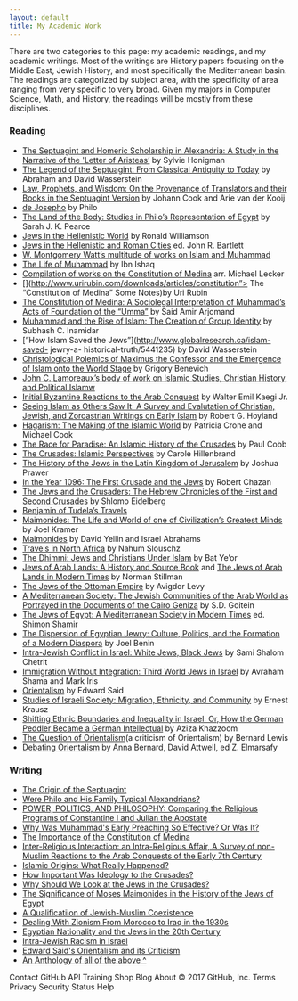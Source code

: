 ```yaml
---
layout: default
title: My Academic Work
---
```


There are two categories to this page: my academic readings, and my academic writings. Most of the writings are History papers focusing on the Middle East, Jewish History, and most specifically the Mediterranean basin. The readings are categorized by subject area, with the specificity of area ranging from very specific to very broad. Given my majors in Computer Science, Math, and History, the readings will be mostly from these disciplines.

### Reading

*   [The Septuagint and Homeric Scholarship in Alexandria: A Study in the Narrative of the 'Letter of Aristeas’](https://www.amazon.com/Septuagint-Homeric-Scholarship-Alexandria-Narrative/dp/0415518547) by Sylvie Honigman
*   [The Legend of the Septuagint: From Classical Antiquity to Today](https://www.amazon.com/Legend-Septuagint-Classical-Antiquity-Today-ebook/dp/B001E0KPXC/ref=sr_1_1?ie=UTF8&qid=1485721895&sr=8-1&keywords=the+legend+of+the+septuagint) by Abraham and David Wasserstein
*   [Law, Prophets, and Wisdom: On the Provenance of Translators and their Books in the Septuagint Version](https://www.amazon.com/Law-Prophets-Wisdom-Translators-Contributions/dp/9042927038/ref=sr_1_1?ie=UTF8&qid=1485722034&sr=8-1&keywords=Law%2C+Prophets%2C+and+Wisdom%3A+On+the+Provenance+of+Translators+and+their+Books+in+the+Septuagint) by Johann Cook and Arie van der Kooij
*   [de Josepho](http://cornerstonepublicationns.org/Philo/Philo_On_Joseph.html) by Philo
*   [The Land of the Body: Studies in Philo’s Representation of Egypt](https://www.amazon.com/Land-Body-Representation-Wissenschaftliche-Untersuchungen/dp/3161492501/ref=sr_1_1?ie=UTF8&qid=1485722238&sr=8-1&keywords=The+Land+of+the+Body%3A+Studies+in+Philo%E2%80%99s+Representation+of+Egypt.) by Sarah J. K. Pearce
*   [Jews in the Hellenistic World](https://www.amazon.com/Jews-Hellenistic-World-Cambridge-Commentaries/dp/0521315484/ref=sr_1_fkmr0_1?ie=UTF8&qid=1485722298&sr=8-1-fkmr0&keywords=ronald+williams+jews+in+the+hellenistic+world) by Ronald Williamson
*   [Jews in the Hellenistic and Roman Cities](https://www.amazon.com/Jews-Hellenistic-Roman-Cities-Bartlett/dp/0415692490/ref=sr_1_1?ie=UTF8&qid=1485722367&sr=8-1&keywords=bartlett+jews+in+the+hellenistic+and+roman+cities) ed. John R. Bartlett
*   [W. Montgomery Watt’s multitude of works on Islam and Muhammad](https://www.amazon.com/W.-Montgomery-Watt/e/B001IQUPKK)
*   [The Life of Muhammad](https://www.amazon.com/Life-Muhammad-I-Ishaq/dp/0196360331/ref=sr_1_1?ie=UTF8&qid=1485722533&sr=8-1&keywords=ibn+ishaq+the+life+of+muhammad) by Ibn Ishaq
*   [Compilation of works on the Constitution of Medina](http://www.oxfordbibliographies.com/view/document/obo-9780195390155/obo-9780195390155-0209.xml) arr. Michael Lecker
*   [](http://www.urirubin.com/downloads/articles/constitution”> The “Constitution of Medina” Some Notes)by Uri Rubin
*   [The Constitution of Medina: A Sociolegal Interpretation of Muhammad’s Acts of Foundation of the “Umma”](https://www.jstor.org/stable/40389306?seq=1#page_scan_tab_contents) by Said Amir Arjomand
*   [Muhammad and the Rise of Islam: The Creation of Group Identity](https://www.amazon.com/Muhammad-Rise-Islam-Creation-Identity/dp/1887841288) by Subhash C. Inamidar
*   [”How Islam Saved the Jews”](http://www.globalresearch.ca/islam-saved- jewry-a- historical-truth/5441235) by David Wasserstein
*   [Christological Polemics of Maximus the Confessor and the Emergence of Islam onto the World Stage](http://journals.sagepub.com/doi/abs/10.1177/004056391107200205) by Grigory Benevich
*   [John C. Lamoreaux’s body of work on Islamic Studies, Christian History, and Political Islamw](http://www.johnclamoreaux.org/cv.html)
*   [Initial Byzantine Reactions to the Arab Conquest](https://www.abebooks.com/servlet/BookDetailsPL?bi=8613903045&cm_sp=collections-_-item_1_35-_-bdp) by Walter Emil Kaegi Jr.
*   [Seeing Islam as Others Saw It: A Survey and Evalutation of Christian, Jewish, and Zoroastrian Writings on Early Islam](https://www.amazon.com/Seeing-Islam-Others-Saw-Zoroastrian/dp/0878501258) by Robert G. Hoyland
*   [Hagarism: The Making of the Islamic World](https://www.amazon.com/Hagarism-Making-Islamic-Patricia-Crone/dp/0521297540) by Patricia Crone and Michael Cook
*   [The Race for Paradise: An Islamic History of the Crusades](https://www.amazon.com/Race-Paradise-Islamic-History-Crusades/dp/0190614463/ref=sr_1_1?s=books&ie=UTF8&qid=1485726028&sr=1-1&keywords=the+race+for+paradise+cobb) by Paul Cobb
*   [The Crusades: Islamic Perspectives](https://www.amazon.com/Crusades-Islamic-Perspectives-Surveys/dp/0748606300/ref=sr_1_2?s=books&ie=UTF8&qid=1485726096&sr=1-2&keywords=carole+hillenbrand+islamic+perspectives) by Carole Hillenbrand
*   [The History of the Jews in the Latin Kingdom of Jerusalem](https://www.amazon.com/Jerusalem-University-academic-monograph-reprints/dp/0198225571/ref=sr_1_fkmr0_1?s=books&ie=UTF8&qid=1485726225&sr=1-1-fkmr0&keywords=Joshua+Prawer%2C+The+History+of+the+Jews+in+the+Latin+Kingdom+of+Jerusalem.+Clarendon+Press%2C) by Joshua Prawer
*   [In the Year 1096: The First Crusade and the Jews](https://www.amazon.com/Year-1096-First-Crusade-Jews/dp/082760632X) by Robert Chazan
*   [The Jews and the Crusaders: The Hebrew Chronicles of the First and Second Crusades](https://www.amazon.com/Jews-Crusaders-Hebrew-Chronicles-Crusades/dp/0299070603/ref=sr_1_1?s=books&ie=UTF8&qid=1485726385&sr=1-1&keywords=Shlomo+Eidelberg%2C+The+Jews+and+the+Crusaders%3A+The+Hebrew+Chronicles+of+the+First+and+Second+Crusades.) by Shlomo Eidelberg
*   [Benjamin of Tudela’s Travels](http://www.teachittome.com/seforim2/seforim/masaos_binyomin_mitudela_with_english.pdf)
*   [Maimonides: The Life and World of one of Civilization’s Greatest Minds](https://www.amazon.com/Maimonides-World-Civilizations-Greatest-Minds/dp/0385512007/ref=sr_1_fkmr0_1?s=books&ie=UTF8&qid=1485726658&sr=1-1-fkmr0&keywords=joel+kramer+maimonides) by Joel Kramer
*   [Maimonides](https://www.amazon.com/Maimonides-David-Yellin-Israel-Abrahams-ebook/dp/B00L5PEMQC/ref=sr_1_1?s=books&ie=UTF8&qid=1485726779&sr=1-1&keywords=yellin+maimonides) by David Yellin and Israel Abrahams
*   [Travels in North Africa](https://books.google.com/books/about/Travels_in_North_Africa.html?id=5OdGAAAAIAAJ) <a>by Nahum Slouschz</a>
<a></a>
*   <a></a>[The Dhimmi: Jews and Christians Under Islam](https://www.amazon.com/Dhimmi-Jews-Christians-Under-Islam/dp/0838632629/ref=sr_1_1?ie=UTF8&qid=1485727214&sr=8-1&keywords=bat+ye+or+the+dhimmi) by Bat Ye’or
*   [Jews of Arab Lands: A History and Source Book](https://www.amazon.com/Jews-Arab-Lands-History-Source/dp/0827601980/ref=sr_1_1?ie=UTF8&qid=1485727395&sr=8-1&keywords=stillman+jews+arab+lands) and [The Jews of Arab Lands in Modern Times](https://www.amazon.com/Jews-Arab-Lands-Modern-Times/dp/0827607652/ref=sr_1_2?ie=UTF8&qid=1485727422&sr=8-2&keywords=stillman+jews+arab+lands) by Norman Stillman
*   [The Jews of the Ottoman Empire](https://www.amazon.com/Jews-Ottoman-Empire-Avigdor-Levy/dp/0878500901/ref=sr_1_1?ie=UTF8&qid=1485727474&sr=8-1&keywords=jews+of+ottoman+empire+avigdor+levy) by Avigdor Levy
*   [A Mediterranean Society: The Jewish Communities of the Arab World as Portrayed in the Documents of the Cairo Geniza](https://www.amazon.com/Mediterranean-Society-Communities-Portrayed-Foundations/dp/0520221583/ref=sr_1_2?ie=UTF8&qid=1485727536&sr=8-2&keywords=sd+goitein+mediterranean+society) by S.D. Goitein
*   [The Jews of Egypt: A Mediterranean Society in Modern Times](https://www.amazon.com/Jews-Egypt-Mediterranean-Society-Modern/dp/0813372909/ref=sr_1_1?ie=UTF8&qid=1485727601&sr=8-1&keywords=jews+of+egypt+mediterranean+society+modern+times) ed. Shimon Shamir
*   [The Dispersion of Egyptian Jewry: Culture, Politics, and the Formation of a Modern Diaspora](https://www.amazon.com/Dispersion-Egyptian-Jewry-Contraversions-Literature/dp/0520211758) by Joel Benin
*   [Intra-Jewish Conflict in Israel: White Jews, Black Jews](https://www.amazon.com/Intra-Jewish-Conflict-Israel-Routledge-Politics/dp/0415778646) by Sami Shalom Chetrit
*   [Immigration Without Integration: Third World Jews in Israel](https://books.google.com/books/about/Immigration_Without_Integration.html?id=JZKI3XpB5RAC) by Avraham Shama and Mark Iris
*   [Orientalism](https://en.wikipedia.org/wiki/Orientalism_(book)) by Edward Said
*   [Studies of Israeli Society: Migration, Ethnicity, and Community](https://www.amazon.com/Studies-Israeli-Society-Migration-Ethnicity/dp/0878554149) by Ernest Krausz
*   [Shifting Ethnic Boundaries and Inequality in Israel: Or, How the German Peddler Became a German Intellectual](https://www.amazon.com/Shifting-Ethnic-Boundaries-Inequality-Israel/dp/080475697X) by Aziza Khazzoom
*   [The Question of Orientalism](http://www.nybooks.com/articles/1982/06/24/the-question-of-orientalism/)(a criticism of Orientalism) by Bernard Lewis
*   [Debating Orientalism](https://www.amazon.com/Debating-Orientalism-Anna-Bernard/dp/0230303528) by Anna Bernard, David Attwell, ed Z. Elmarsafy

### Writing

*   [The Origin of the Septuagint](https://drive.google.com/file/d/0B56u1slA8DzQUXNTN3ZXMkd0Znc/view?usp=sharing)
*   [Were Philo and His Family Typical Alexandrians?](https://drive.google.com/file/d/0B56u1slA8DzQYTdJcEVtVnFYSEE/view?usp=sharing)
*   [POWER, POLITICS, AND PHILOSOPHY: Comparing the Religious Programs of Constantine I and Julian the Apostate](https://drive.google.com/file/d/0B56u1slA8DzQMWZ6N0Eza0Y5Nm8/view?usp=sharing)
*   [Why Was Muhammad's Early Preaching So Effective? Or Was It?](https://drive.google.com/file/d/0B56u1slA8DzQT1dEUHpPb0tWekk/view?usp=sharing)
*   [The Importance of the Constitution of Medina](https://drive.google.com/file/d/0B56u1slA8DzQWTFMdE1YRXRITDg/view?usp=sharing)
*   [Inter-Religious Interaction: an Intra-Religious Affair, A Survey of non-Muslim Reactions to the Arab Conquests of the Early 7th Century](https://drive.google.com/file/d/0B56u1slA8DzQMDBaX3YxR082NEk/view?usp=sharing)
*   [Islamic Origins: What Really Happened?](https://drive.google.com/file/d/0B56u1slA8DzQbmo5UG9aeGxjNkk/view?usp=sharing)
*   [How Important Was Ideology to the Crusades?](https://drive.google.com/file/d/0B56u1slA8DzQRk9mZmNBclF2anM/view?usp=sharing)
*   [Why Should We Look at the Jews in the Crusades?](https://drive.google.com/file/d/0B56u1slA8DzQR0swZGpPZWg2Vms/view?usp=sharing)
*   [The Significance of Moses Maimonides in the History of the Jews of Egypt](https://drive.google.com/file/d/0B56u1slA8DzQWVpUM01KdFJkS0k/view?usp=sharing)
*   [A Qualificatiion of Jewish-Muslim Coexistence](https://drive.google.com/file/d/0B56u1slA8DzQZTJXejNRSTd4MlE/view?usp=sharing)
*   [Dealing With Zionism From Morocco to Iraq in the 1930s](https://drive.google.com/file/d/0B56u1slA8DzQUUNIOXk0WUU1b1U/view?usp=sharing)
*   [Egyptian Nationality and the Jews in the 20th Century](https://drive.google.com/file/d/0B56u1slA8DzQNG1JdnNkQ2VPNWM/view?usp=sharing)
*   [Intra-Jewish Racism in Israel](https://drive.google.com/file/d/0B56u1slA8DzQelk1Mkh4YUI3LWM/view?usp=sharing)
*   [Edward Said's Orientalism and its Criticism](https://drive.google.com/file/d/0B56u1slA8DzQSFdHMjdYdFRCczA/view?usp=sharing)
*   [An Anthology of all of the above ^](https://drive.google.com/file/d/0B56u1slA8DzQSmI0OGR5NnRyMzQ/view?usp=sharing)

Contact GitHub API Training Shop Blog About © 2017 GitHub, Inc. Terms Privacy Security Status Help
